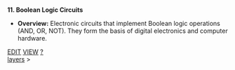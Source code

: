 <br>



**11. Boolean Logic Circuits**

* **Overview:** Electronic circuits that implement Boolean logic operations (AND, OR, NOT). They form the basis of digital electronics and computer hardware.

<span class="top-right">
<a class="abtn btn" href="http://localhost:3000/code/BLOGIT/layers/boolean_logic_circuits.md">EDIT</a>
<a class="abtn btn" href="http://localhost:3000/view/BLOGIT/layers/boolean_logic_circuits.md">VIEW</a>
<a class="abtn btn" href="http://localhost:3000/code/MIG1/help/UsingTheWiki.md">?</a>
</span>
<link rel="stylesheet" href="../styles.css">
<div class="breadcrumb-menu"><a href="../layers/README.md">layers</a> &gt; </div>
